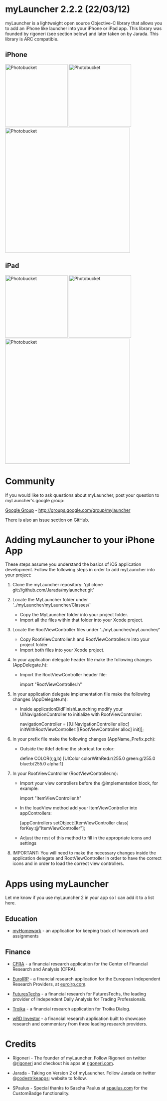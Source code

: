 myLauncher 2.2.2 (22/03/12)
===========================

myLauncher is a lightweight open source Objective-C library that allows you to add an iPhone like launcher into your iPhone or iPad app. This library was founded by rigoneri (see section below) and later taken on by Jarada. This library is ARC compatible.

iPhone
------

<a href="http://s107.photobucket.com/albums/m308/Jarada/myLauncher2/?action=view&amp;current=MyLauncher2-iPhone-1.png" target="_blank"><img src="http://i107.photobucket.com/albums/m308/Jarada/myLauncher2/MyLauncher2-iPhone-1.png" border="0" alt="Photobucket" width="200px"></a>
<a href="http://s107.photobucket.com/albums/m308/Jarada/myLauncher2/?action=view&amp;current=MyLauncher2-iPhone-2.png" target="_blank"><img src="http://i107.photobucket.com/albums/m308/Jarada/myLauncher2/MyLauncher2-iPhone-2.png" border="0" alt="Photobucket" width="200px"></a>
<a href="http://s107.photobucket.com/albums/m308/Jarada/myLauncher2/?action=view&amp;current=MyLauncher2-iPhone-3.png" target="_blank"><img src="http://i107.photobucket.com/albums/m308/Jarada/myLauncher2/MyLauncher2-iPhone-3.png" border="0" alt="Photobucket" width="400px"></a>

iPad
----

<a href="http://s107.photobucket.com/albums/m308/Jarada/myLauncher2/?action=view&amp;current=MyLauncher2-iPad-1.png" target="_blank"><img src="http://i107.photobucket.com/albums/m308/Jarada/myLauncher2/MyLauncher2-iPad-1.png" border="0" alt="Photobucket" width="200px"></a>
<a href="http://s107.photobucket.com/albums/m308/Jarada/myLauncher2/?action=view&amp;current=MyLauncher2-iPad-2.png" target="_blank"><img src="http://i107.photobucket.com/albums/m308/Jarada/myLauncher2/MyLauncher2-iPad-2.png" border="0" alt="Photobucket" width="200px"></a>
<a href="http://s107.photobucket.com/albums/m308/Jarada/myLauncher2/?action=view&amp;current=MyLauncher2-iPad-3.png" target="_blank"><img src="http://i107.photobucket.com/albums/m308/Jarada/myLauncher2/MyLauncher2-iPad-3.png" border="0" alt="Photobucket" width="400px"></a>

Community
=========

If you would like to ask questions about myLauncher, post your question to myLauncher's google group: 

[Google Group][] - http://groups.google.com/group/mylauncher

There is also an issue section on GitHub.

Adding myLauncher to your iPhone App
====================================

These steps assume you understand the basics of iOS application development.
Follow the following steps in order to add myLauncher into your project:

1. Clone the myLauncher repository: 'git clone git://github.com/Jarada/mylauncher.git'

2. Locate the MyLauncher folder under '../myLauncher/myLauncher/Classes/' 
	* Copy the MyLauncher folder into your project folder.
 	* Import all the files within that folder into your Xcode project.

3. Locate the RootViewController files under '../myLauncher/myLauncher/'
	* Copy RootViewController.h and RootViewController.m into your project folder
	* Import both files into your Xcode project.

4. In your application delegate header file make the following changes (AppDelegate.h):
	* Import the RootViewController header file:
		
		import "RootViewController.h"
		
5. In your application delegate implementation file make the following changes (AppDelegate.m):	
	* Inside applicationDidFinishLaunching modify your UINavigationController to initialize with RootViewController:
		
		navigationController = [[UINavigationController alloc] initWithRootViewController:[[RootViewController alloc] init]];
		
6. In your prefix file make the following changes (AppName_Prefix.pch):	
	* Outside the ifdef define the shortcut for color:
	
		define COLOR(r,g,b) [UIColor colorWithRed:r/255.0 green:g/255.0 blue:b/255.0 alpha:1]
		
7. In your RootViewController (RootViewController.m):
	* Import your view controllers before the @implementation block, for example:
	
		import "ItemViewController.h"
		
	* In the loadView method add your ItemViewController into appControllers:
	
		[appControllers setObject:[ItemViewController class] forKey:@"ItemViewController"];
		
	* Adjust the rest of this method to fill in the appropriate icons and settings
	
8. IMPORTANT: You will need to make the necessary changes inside the application delegate and RootViewController in order to have the correct icons and in order to load the correct view controllers. 

Apps using myLauncher
=====================

Let me know if you use myLauncher 2 in your app so I can add it to a list here.

Education
---------

* [myHomework][] - an application for keeping track of homework and assignments

Finance
-------

* [CFRA][] - a financial research application for the Center of Financial Research and Analysis (CFRA).

* [EuroIRP][] - a financial research application for the European Independent Research Providers, at [euroirp.com][].

* [FuturesTechs][] - a financial research for FuturesTechs, the leading provider of Independent Daily Analysis for Trading Professionals.

* [Troika][] - a financial research application for Troika Dialog. 

* [wRD Investor][] - a financial research application built to showcase research and commentary from three leading research providers.

Credits
=======
* Rigoneri - The founder of myLauncher. Follow Rigoneri on twitter @[rigoneri][] and checkout his apps at [rigoneri.com][].

* Jarada - Taking on Version 2 of myLauncher. Follow Jarada on twitter @[codestrikeapps][]; website to follow.

* SPaulus - Special thanks to Sascha Paulus at [spaulus.com][] for the CustomBadge functionality.

[myLauncher Demo Video]: http://www.youtube.com/watch?v=D6SVYLfAO-Q
[Google Group]: http://groups.google.com/group/mylauncher
[myHomework]: http://itunes.apple.com/us/app/myhomework/id303490844
[CFRA]: http://itunes.apple.com/us/app/cfra/id459035586
[EuroIRP]: http://itunes.apple.com/us/app/euroirp-research/id440529162
[euroirp.com]: http://www.euroirp.com/
[FuturesTechs]: http://itunes.apple.com/us/app/futurestechs/id458357826
[Troika]: http://itunes.apple.com/us/app/troika/id454433663
[wRD Investor]: http://itunes.apple.com/app/id446377194
[rigoneri]: http://www.twitter.com/rigoneri
[rigoneri.com]: http://www.rigoneri.com
[codestrikeapps]: http://www.twitter.com/codestrikeapps
[spaulus.com]: http://www.spaulus.com/
